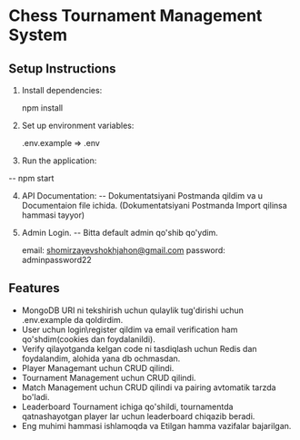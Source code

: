 # Chess Tournament Management System

## Setup Instructions

1. Install dependencies:
    
    npm install
   

2. Set up environment variables:

     .env.example => .env
   

3. Run the application:
   
  -- npm start
    

4. API Documentation:
   -- Dokumentatsiyani Postmanda qildim va u Documentaion file ichida. (Dokumentatsiyani Postmanda Import qilinsa hammasi tayyor)

5. Admin Login.
   -- Bitta default admin qo'shib qo'ydim.

   email: shomirzayevshokhjahon@gmail.com
   password: adminpassword22

## Features
- MongoDB URI ni tekshirish uchun qulaylik tug'dirishi uchun .env.example da qoldirdim.
- User uchun login\register qildim va email verification ham qo'shdim(cookies dan foydalanildi).
- Verify qilayotganda kelgan code ni tasdiqlash uchun Redis dan foydalandim, alohida yana db ochmasdan.
- Player Managemant uchun CRUD qilindi.
- Tournament Management uchun CRUD qilindi.
- Match Management uchun CRUD qilindi va pairing avtomatik tarzda bo'ladi.
- Leaderboard Tournament ichiga qo'shildi, tournamentda qatnashayotgan player lar uchun leaderboard chiqazib beradi.
- Eng muhimi hammasi ishlamoqda va Etilgan hamma vazifalar bajarilgan.



